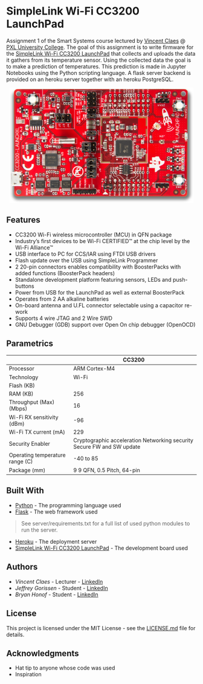 # SimpleLink Wi-Fi CC3200 LaunchPad

Assignment 1 of the Smart Systems course lectured by [Vincent Claes](https://www.linkedin.com/in/vincentclaes/) @ [PXL University College](https://www.pxl.be).
The goal of this assignment is to write firmware for the [SimpleLink Wi-Fi CC3200 LaunchPad](http://www.ti.com/tool/CC3200-LAUNCHXL) that collects
and uploads the data it gathers from its temperature sensor. 
Using the collected data the goal is to make a prediction of temperatures. 
This prediction is made in Jupyter Notebooks using the Python scripting language.
A flask server backend is provided on an heroku server together with an heroku PostgreSQL.

<p align="center"><img src="../misc/cc3200.png"></p>


## Features

* CC3200 Wi-Fi wireless microcontroller (MCU) in QFN package
* Industry’s first devices to be Wi-Fi CERTIFIED™ at the chip level by the Wi-Fi Alliance™
* USB interface to PC for CCS/IAR using FTDI USB drivers
* Flash update over the USB using SimpleLink Programmer
* 2 20-pin connectors enables compatibility with BoosterPacks with added functions (BoosterPack headers)
* Standalone development platform featuring sensors, LEDs and push-buttons
* Power from USB for the LaunchPad as well as external BoosterPack
* Operates from 2 AA alkaline batteries
* On-board antenna and U.FL connector selectable using a capacitor re-work 
* Supports 4 wire JTAG and 2 Wire SWD
* GNU Debugger (GDB) support over Open On chip debugger (OpenOCD)

## Parametrics

|                                 | CC3200                                                                 |
|---------------------------------|------------------------------------------------------------------------|
| Processor                       | ARM Cortex-M4                                                          |
| Technology                      | Wi-Fi                                                                  |
| Flash (KB)                      |                                                                        |
| RAM (KB)                        | 256                                                                    |
| Throughput (Max) (Mbps)         | 16                                                                     |
| Wi-Fi RX sensitivity (dBm)      | -96                                                                    |
| Wi-Fi TX current (mA)           | 229                                                                    |
| Security Enabler                | Cryptographic acceleration Networking security Secure FW and SW update |
| Operating temperature range (C) | -40 to 85                                                              |
| Package (mm)                    | 9 9 QFN, 0.5 Pitch, 64-pin                                             |





## Built With

* [Python](https://www.python.org/) - The programming language used
* [Flask](http://flask.pocoo.org/) - The web framework used
> See server/requirements.txt for a full list of used python modules to run the server.
* [Heroku](https://www.heroku.com/home) - The deployment server
* [SimpleLink Wi-Fi CC3200 LaunchPad](http://www.ti.com/tool/CC3200-LAUNCHXL) - The development board used

## Authors

* *Vincent Claes*    - Lecturer - [LinkedIn](https://www.linkedin.com/in/vincentclaes/)
* *Jeffrey Gorissen* - Student  - [LinkedIn](https://www.linkedin.com/in/jeffrey-gorissen-6120a2142/)
* *Bryan Honof*      - Student  - [LinkedIn](https://www.linkedin.com/in/bryan-honof/)

## License

This project is licensed under the MIT License - see the [LICENSE.md](LICENSE.md) file for details.

## Acknowledgments

* Hat tip to anyone whose code was used
* Inspiration

